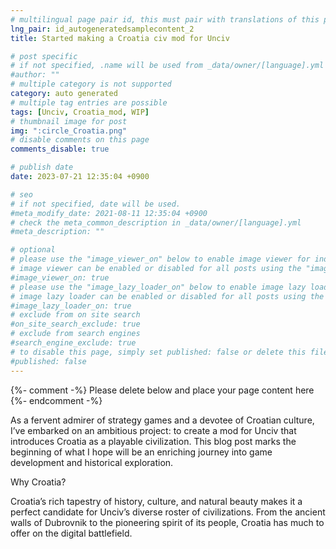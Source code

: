 ```yaml
---
# multilingual page pair id, this must pair with translations of this page. (This name must be unique)
lng_pair: id_autogeneratedsamplecontent_2
title: Started making a Croatia civ mod for Unciv

# post specific
# if not specified, .name will be used from _data/owner/[language].yml
#author: ""
# multiple category is not supported
category: auto generated
# multiple tag entries are possible
tags: [Unciv, Croatia_mod, WIP]
# thumbnail image for post
img: ":circle_Croatia.png"
# disable comments on this page
comments_disable: true

# publish date
date: 2023-07-21 12:35:04 +0900

# seo
# if not specified, date will be used.
#meta_modify_date: 2021-08-11 12:35:04 +0900
# check the meta_common_description in _data/owner/[language].yml
#meta_description: ""

# optional
# please use the "image_viewer_on" below to enable image viewer for individual pages or posts (_posts/ or [language]/_posts folders).
# image viewer can be enabled or disabled for all posts using the "image_viewer_posts: true" setting in _data/conf/main.yml.
#image_viewer_on: true
# please use the "image_lazy_loader_on" below to enable image lazy loader for individual pages or posts (_posts/ or [language]/_posts folders).
# image lazy loader can be enabled or disabled for all posts using the "image_lazy_loader_posts: true" setting in _data/conf/main.yml.
#image_lazy_loader_on: true
# exclude from on site search
#on_site_search_exclude: true
# exclude from search engines
#search_engine_exclude: true
# to disable this page, simply set published: false or delete this file
#published: false
---
```


{%- comment -%} Please delete below and place your page content here {%- endcomment -%}

As a fervent admirer of strategy games and a devotee of Croatian culture, I’ve embarked on an ambitious project: to create a mod for Unciv that introduces Croatia as a playable civilization. This blog post marks the beginning of what I hope will be an enriching journey into game development and historical exploration.

Why Croatia?

Croatia’s rich tapestry of history, culture, and natural beauty makes it a perfect candidate for Unciv’s diverse roster of civilizations. From the ancient walls of Dubrovnik to the pioneering spirit of its people, Croatia has much to offer on the digital battlefield.
